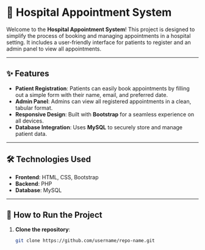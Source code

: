 # 🏥 Hospital Appointment System

Welcome to the **Hospital Appointment System**! This project is designed to simplify the process of booking and managing appointments in a hospital setting. It includes a user-friendly interface for patients to register and an admin panel to view all appointments.

---

## ✨ Features

- **Patient Registration**: Patients can easily book appointments by filling out a simple form with their name, email, and preferred date.
- **Admin Panel**: Admins can view all registered appointments in a clean, tabular format.
- **Responsive Design**: Built with **Bootstrap** for a seamless experience on all devices.
- **Database Integration**: Uses **MySQL** to securely store and manage patient data.

---

## 🛠️ Technologies Used

- **Frontend**: HTML, CSS, Bootstrap
- **Backend**: PHP
- **Database**: MySQL

---

## 🚀 How to Run the Project

1. **Clone the repository**:
   ```bash
   git clone https://github.com/username/repo-name.git
